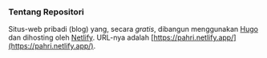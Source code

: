 ### Tentang Repositori  
Situs-web pribadi (blog) yang, secara *gratis*, dibangun menggunakan [Hugo](https://gohugo.io/) dan dihosting oleh [Netlify](https://netlify.com/).  URL-nya adalah [https://pahri.netlify.app/](https://pahri.netlify.app/).